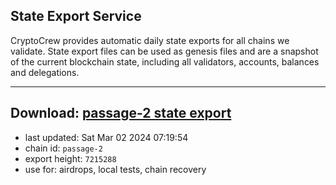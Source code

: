 ## State Export Service
CryptoCrew provides automatic daily state exports for all chains we validate. State export files can be used as genesis files and are a snapshot of the current blockchain state, including all validators, accounts, balances and delegations.

---
**Download: [passage-2 state export](https://dl-eu2.ccvalidators.com/SERVICE/passage/passage-2_export_7215288.json)**
---

- last updated: Sat Mar 02 2024 07:19:54
- chain id: `passage-2`
- export height: `7215288`
- use for: airdrops, local tests, chain recovery
